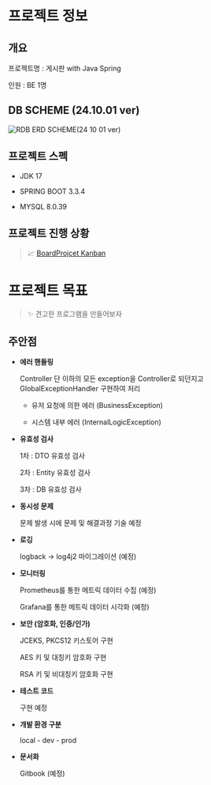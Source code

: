# 프로젝트 정보


## 개요

프로젝트명 : 게시판 with Java Spring

인원 : BE 1명


## DB SCHEME (24.10.01 ver)

![RDB ERD SCHEME(24 10 01 ver)](https://github.com/user-attachments/assets/2db3a503-71cd-43d3-b31a-df4ec7eef3e3)




## 프로젝트 스펙

- JDK 17


- SPRING BOOT 3.3.4


- MYSQL 8.0.39



## 프로젝트 진행 상황

> 📈 [BoardProjcet Kanban](https://github.com/users/R2ALIZE/projects/2/views/1)


# 프로젝트 목표

> ✨ 견고한 프로그램을 만들어보자

## 주안점

- **에러 핸들링**

    Controller 단 이하의 모든 exception을
    Controller로 되던지고 
    GlobalExceptionHandler 구현하여 처리



    - 유저 요청에 의한 에러 (BusinessException)

    - 시스템 내부 에러 (InternalLogicException)


  
- **유효성 검사**

    1차 : DTO 유효성 검사

    2차 : Entity 유효성 검사

    3차 : DB 유효성 검사



- **동시성 문제**

  문제 발생 시에 문제 및 해결과정 기술 예정


- **로깅**

    logback -> log4j2 마이그레이션 (예정)


- **모니터링**

    Prometheus를 통한 메트릭 데이터 수집 (예정)

    Grafana를 통한 메트릭 데이터 시각화 (예정)



- **보안 (암호화, 인증/인가)**

    JCEKS, PKCS12 키스토어 구현

    AES 키 및 대칭키 암호화 구현

    RSA 키 및 비대칭키 암호화 구현


- **테스트 코드**

    구현 예정


- **개발 환경 구분**

  local - dev - prod


- **문서화**

  Gitbook (예정)

